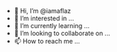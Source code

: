 - 👋 Hi, I’m @iamaflaz
- 👀 I’m interested in ...
- 🌱 I’m currently learning ...
- 💞️ I’m looking to collaborate on ...
- 📫 How to reach me ...

<!---
iamaflaz/iamaflaz is a ✨ special ✨ repository because its `README.md` (this file) appears on your GitHub profile.
You can click the Preview link to take a look at your changes.
--->
